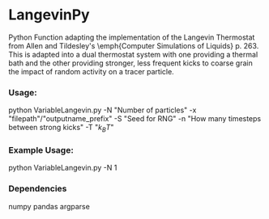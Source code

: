 # LangevinPy

Python Function adapting the implementation of the Langevin Thermostat from Allen and Tildesley's \emph{Computer Simulations of Liquids} p. 263. This is adapted into a dual thermostat system with one providing a thermal bath and the other providing stronger, less frequent kicks to coarse grain the impact of random activity on a tracer particle. 

### Usage:
python VariableLangevin.py -N "Number of particles" -x "filepath"/"outputname_prefix" -S "Seed for RNG" -n "How many timesteps between strong kicks" -T "$k_B T$"
### Example Usage:
python VariableLangevin.py -N 1 <br />

### Dependencies
numpy
pandas
argparse
